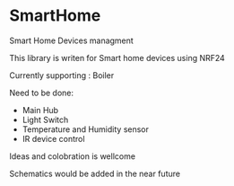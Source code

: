 # SmartHome
Smart Home Devices managment 

This library is writen for Smart home devices using NRF24

Currently supporting :
Boiler

Need to be done:
* Main Hub
* Light Switch
* Temperature and Humidity sensor
* IR device control

Ideas and colobration is wellcome


Schematics would be added in the near future
